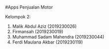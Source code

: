 #Apps Penjualan Motor

Kelompok 2:
1. Malik Abdul Aziz (2019230026)
2. Firmansah (2019230019)
3. Muhammad Sadam Mahendra (2019230044)
4. Ferdi Maulana Akbar (2019230119)

